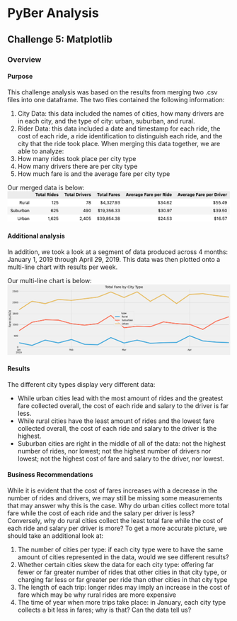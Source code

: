 # PyBer Analysis
## Challenge 5: Matplotlib
### Overview
#### Purpose
This challenge analysis was based on the results from merging two .csv files into one dataframe. The two files contained the following information:
1. City Data: this data included the names of cities, how many drivers are in each city, and the type of city: urban, suburban, and rural.
2. Rider Data: this data included a date and timestamp for each ride, the cost of each ride, a ride identification to distinguish each ride, and the city that the ride took place.
When merging this data together, we are able to analyze:
1. How many rides took place per city type
2. How many drivers there are per city type
3. How much fare is and the average fare per city type

Our merged data is below:                        
![Total Rides](Resources/Total_Rides.png)

#### Additional analysis
In addition, we took a look at a segment of data produced across 4 months: January 1, 2019 through April 29, 2019. This data was then plotted onto a multi-line chart with results per week.

Our multi-line chart is below:
![Plot](Resources/Plot.png)

#### Results
The different city types display very different data:
- While urban cities lead with the most amount of rides and the greatest fare collected overall, the cost of each ride and salary to the driver is far less.
- While rural cities have the least amount of rides and the lowest fare collected overall, the cost of each ride and salary to the driver is the highest.
- Suburban cities are right in the middle of all of the data: not the highest number of rides, nor lowest; not the highest number of drivers nor lowest; not the highest cost of fare and salary to the driver, nor lowest.

#### Business Recommendations
While it is evident that the cost of fares increases with a decrease in the number of rides and drivers, we may still be missing some measurements that may answer why this is the case. Why do urban cities collect more total fare while the cost of each ride and the salary per driver is less? Conversely, why do rural cities collect the least total fare while the cost of each ride and salary per driver is more? To get a more accurate picture, we should take an additional look at:
1. The number of cities per type: if each city type were to have the same amount of cities represented in the data, would we see different results?
2. Whether certain cities skew the data for each city type: offering far fewer or far greater number of rides that other cities in that city type, or charging far less or far greater per ride than other cities in that city type
3. The length of each trip: longer rides may imply an increase in the cost of fare which may be why rural rides are more expensive
4. The time of year when more trips take place: in January, each city type collects a bit less in fares; why is that? Can the data tell us?
